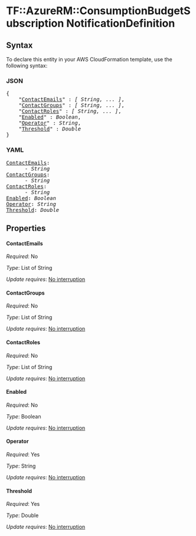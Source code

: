 # TF::AzureRM::ConsumptionBudgetSubscription NotificationDefinition

## Syntax

To declare this entity in your AWS CloudFormation template, use the following syntax:

### JSON

<pre>
{
    "<a href="#contactemails" title="ContactEmails">ContactEmails</a>" : <i>[ String, ... ]</i>,
    "<a href="#contactgroups" title="ContactGroups">ContactGroups</a>" : <i>[ String, ... ]</i>,
    "<a href="#contactroles" title="ContactRoles">ContactRoles</a>" : <i>[ String, ... ]</i>,
    "<a href="#enabled" title="Enabled">Enabled</a>" : <i>Boolean</i>,
    "<a href="#operator" title="Operator">Operator</a>" : <i>String</i>,
    "<a href="#threshold" title="Threshold">Threshold</a>" : <i>Double</i>
}
</pre>

### YAML

<pre>
<a href="#contactemails" title="ContactEmails">ContactEmails</a>: <i>
      - String</i>
<a href="#contactgroups" title="ContactGroups">ContactGroups</a>: <i>
      - String</i>
<a href="#contactroles" title="ContactRoles">ContactRoles</a>: <i>
      - String</i>
<a href="#enabled" title="Enabled">Enabled</a>: <i>Boolean</i>
<a href="#operator" title="Operator">Operator</a>: <i>String</i>
<a href="#threshold" title="Threshold">Threshold</a>: <i>Double</i>
</pre>

## Properties

#### ContactEmails

_Required_: No

_Type_: List of String

_Update requires_: [No interruption](https://docs.aws.amazon.com/AWSCloudFormation/latest/UserGuide/using-cfn-updating-stacks-update-behaviors.html#update-no-interrupt)

#### ContactGroups

_Required_: No

_Type_: List of String

_Update requires_: [No interruption](https://docs.aws.amazon.com/AWSCloudFormation/latest/UserGuide/using-cfn-updating-stacks-update-behaviors.html#update-no-interrupt)

#### ContactRoles

_Required_: No

_Type_: List of String

_Update requires_: [No interruption](https://docs.aws.amazon.com/AWSCloudFormation/latest/UserGuide/using-cfn-updating-stacks-update-behaviors.html#update-no-interrupt)

#### Enabled

_Required_: No

_Type_: Boolean

_Update requires_: [No interruption](https://docs.aws.amazon.com/AWSCloudFormation/latest/UserGuide/using-cfn-updating-stacks-update-behaviors.html#update-no-interrupt)

#### Operator

_Required_: Yes

_Type_: String

_Update requires_: [No interruption](https://docs.aws.amazon.com/AWSCloudFormation/latest/UserGuide/using-cfn-updating-stacks-update-behaviors.html#update-no-interrupt)

#### Threshold

_Required_: Yes

_Type_: Double

_Update requires_: [No interruption](https://docs.aws.amazon.com/AWSCloudFormation/latest/UserGuide/using-cfn-updating-stacks-update-behaviors.html#update-no-interrupt)

